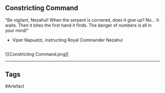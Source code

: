 ## Constricting Command
"Be vigilant, Nezahul! When the serpent is cornered, does it give up?
No... It waits. Then it bites the first hand it finds.
The danger of numbers is all in your mind!"
- Viper Napuatzi, instructing Royal Commander Nezahul
## 
![[Constricting Command.png]]

---
## Tags
#Artefact